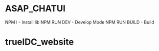 # ASAP_CHATUI
NPM I - Install lib
NPM RUN DEV - Develop Mode
NPM RUN BUILD - Build
# trueIDC_website
